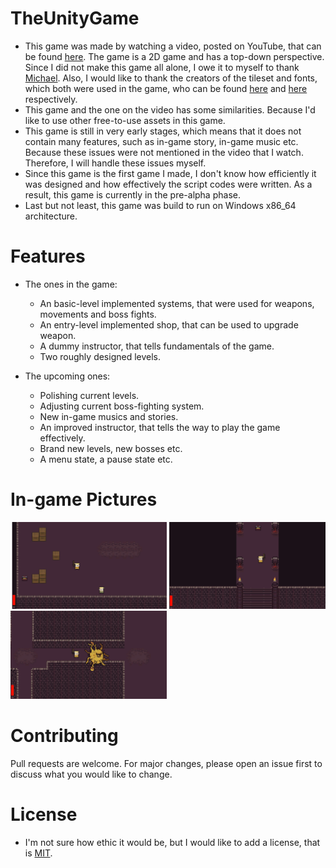 # TheUnityGame

* This game was made by watching a video, posted on YouTube, that can be found [here](https://www.youtube.com/watch?v=b8YUfee_pzc). The game is a 2D game and has a top-down perspective. Since I did not make this game all alone, I owe it to myself to thank [Michael](https://www.youtube.com/c/EpitomeGames/about). Also, I would like to thank the creators of the tileset and fonts, which both were used in the game, who can be found [here](https://0x72.itch.io/16x16-dungeon-tileset) and [here](https://www.1001fonts.com/3d-thirteen-pixel-fonts-font.html) respectively.
* This game and the one on the video has some similarities. Because I'd like to use other free-to-use assets in this game.
* This game is still in very early stages, which means that it does not contain many features, such as in-game story, in-game music etc. Because these issues were not mentioned in the video that I watch. Therefore, I will handle these issues myself.
* Since this game is the first game I made, I don't know how efficiently it was designed and how effectively the script codes were written. As a result, this game is currently in the pre-alpha phase.
* Last but not least, this game was build to run on Windows x86_64 architecture.

# Features
  * The ones in the game:
      * An basic-level implemented systems, that were used for weapons, movements and boss fights.
      * An entry-level implemented shop, that can be used to upgrade weapon.
      * A dummy instructor, that tells fundamentals of the game.
      * Two roughly designed levels.
      
  * The upcoming ones:
      * Polishing current levels.
      * Adjusting current boss-fighting system.
      * New in-game musics and stories.
      * An improved instructor, that tells the way to play the game effectively.
      * Brand new levels, new bosses etc.
      * A menu state, a pause state etc.
	  
# In-game Pictures

<img src="run/pictures/TheGame_picture_0.png" width="250"> <img src="run/pictures/TheGame_picture_1.png" width="250"> <img src="run/pictures/TheGame_picture_2.png" width="250">

# Contributing
Pull requests are welcome. For major changes, please open an issue first to discuss what you would like to change.

# License
* I'm not sure how ethic it would be, but I would like to add a license, that is [MIT](https://choosealicense.com/licenses/mit/).
